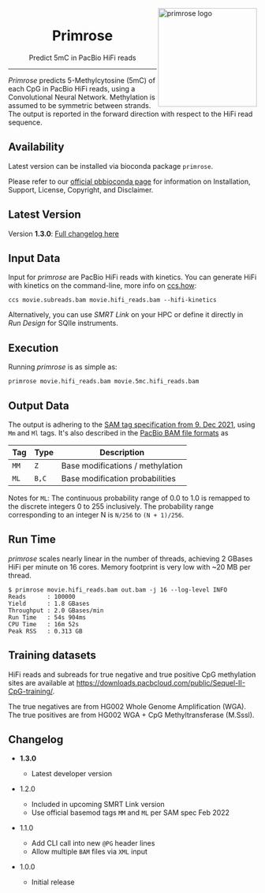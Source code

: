<img src="img/primrose-logo.png" alt="primrose logo" width="200px" align="right"/>
<h1 align="center">Primrose</h1>
<p align="center">Predict 5mC in PacBio HiFi reads</p>

***

*Primrose* predicts 5-Methylcytosine (5mC) of each CpG in PacBio HiFi reads, using
a Convolutional Neural Network. Methylation is assumed to be symmetric between
strands. The output is reported in the forward direction with respect to the HiFi
read sequence.

## Availability
Latest version can be installed via bioconda package `primrose`.

Please refer to our [official pbbioconda page](https://github.com/PacificBiosciences/pbbioconda)
for information on Installation, Support, License, Copyright, and Disclaimer.

## Latest Version
Version **1.3.0**: [Full changelog here](#changelog)

## Input Data
Input for *primrose* are PacBio HiFi reads with kinetics. You can generate HiFi
with kinetics on the command-line, more info on [ccs.how](https://ccs.how/):

    ccs movie.subreads.bam movie.hifi_reads.bam --hifi-kinetics

Alternatively, you can use *SMRT Link* on your HPC or define it directly in *Run
Design* for SQIIe instruments.

## Execution
Running *primrose* is as simple as:

    primrose movie.hifi_reads.bam movie.5mc.hifi_reads.bam

## Output Data
The output is adhering to the [SAM tag specification from 9. Dec 2021](https://samtools.github.io/hts-specs/SAMtags.pdf),
using `Mm` and `Ml` tags. It's also described in the [PacBio BAM file formats](https://pacbiofileformats.readthedocs.io/en/latest/BAM.html#use-of-read-tags-for-per-read-base-base-modifications) as

| Tag  | Type  |           Description            |
| ---- | ----- | -------------------------------- |
| `MM` | `Z`   | Base modifications / methylation |
| `ML` | `B,C` | Base modification probabilities  |

Notes for `ML`: The continuous probability range of 0.0 to 1.0 is remapped to
the discrete integers 0 to 255 inclusively. The probability range corresponding
to an integer N is `N/256` to `(N + 1)/256`.

## Run Time
*primrose* scales nearly linear in the number of threads, achieving 2 GBases HiFi per minute on
16 cores. Memory footprint is very low with ~20 MB per thread.

    $ primrose movie.hifi_reads.bam out.bam -j 16 --log-level INFO
    Reads      : 100000
    Yield      : 1.8 GBases
    Throughput : 2.0 GBases/min
    Run Time   : 54s 904ms
    CPU Time   : 16m 52s
    Peak RSS   : 0.313 GB

## Training datasets
HiFi reads and subreads for true negative and true positive CpG methylation sites are available at https://downloads.pacbcloud.com/public/Sequel-II-CpG-training/.  

The true negatives are from HG002 Whole Genome Amplification (WGA).  The true positives are from HG002 WGA + CpG Methyltransferase (M.Sssl).


## Changelog

 * **1.3.0**
   * Latest developer version

 * 1.2.0
   * Included in upcoming SMRT Link version
   * Use official basemod tags `MM` and `ML` per SAM spec Feb 2022

 * 1.1.0
   * Add CLI call into new `@PG` header lines
   * Allow multiple `BAM` files via `XML` input

 * 1.0.0
   * Initial release
